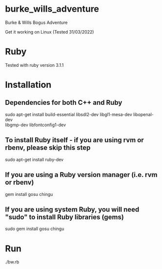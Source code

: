 # burke_wills_adventure
Burke &amp; Wills Bogus Adventure

Get it working on Linux (Tested 31/03/2022)

# Ruby

Tested with ruby version 3.1.1

# Installation

## Dependencies for both C++ and Ruby
sudo apt-get install build-essential libsdl2-dev libgl1-mesa-dev libopenal-dev \
                     libgmp-dev libfontconfig1-dev

## To install Ruby itself - if you are using rvm or rbenv, please skip this step
sudo apt-get install ruby-dev

## If you are using a Ruby version manager (i.e. rvm or rbenv)
gem install gosu chingu
## If you are using system Ruby, you will need "sudo" to install Ruby libraries (gems)
sudo gem install gosu chingu

# Run
./bw.rb
